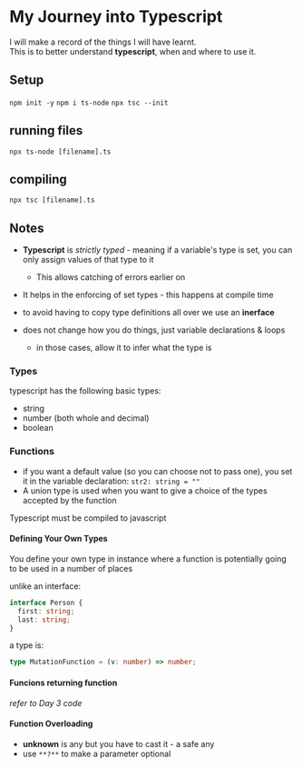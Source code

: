# My Journey into Typescript

I will make a record of the things I will have learnt.  
This is to better understand **typescript**, when and where to use it.

## Setup

`npm init -y`
`npm i ts-node`
`npx tsc --init`

## running files

`npx ts-node [filename].ts`

## compiling

`npx tsc [filename].ts`

## Notes

- **Typescript** is _strictly typed_ - meaning if a variable's type is set, you can only assign values of that type to it
  - This allows catching of errors earlier on
- It helps in the enforcing of set types - this happens at compile time

- to avoid having to copy type definitions all over we use an **inerface**

- does not change how you do things, just variable declarations & loops
  - in those cases, allow it to infer what the type is

### Types

typescript has the following basic types:

- string
- number (both whole and decimal)
- boolean

### Functions

- if you want a default value (so you can choose not to pass one), you set it in the variable declaration: `str2: string = ""`
- A union type is used when you want to give a choice of the types accepted by the function

Typescript must be compiled to javascript

#### Defining Your Own Types

You define your own type in instance where a function is potentially going to be used in a number of places

unlike an interface:

```ts
interface Person {
  first: string;
  last: string;
}
```

a type is:

```ts
type MutationFunction = (v: number) => number;
```

#### Funcions returning function

_refer to Day 3 code_

#### Function Overloading

- **unknown** is any but you have to cast it - a safe any
- use `**?**` to make a parameter optional
